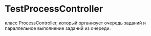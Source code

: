 # TestProcessController
класс ProcessController, который организует очередь заданий и параллельное выполнение заданий из очереди. 
